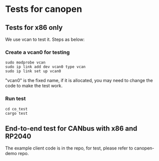 # Tests for canopen

## Tests for x86 only
We use vcan to test it. Steps as below:

### Create a vcan0 for testing
```shell
sudo modprobe vcan
sudo ip link add dev vcan0 type vcan
sudo ip link set up vcan0
```

"vcan0" is the fixed name, if it is allocated, you may need to change the code to make the test work.

### Run test
```shell
cd co_test
cargo test
```

## End-to-end test for CANbus with x86 and RP2040
The example client code is in the repo, for test, please refer to canopen-demo repo. 
